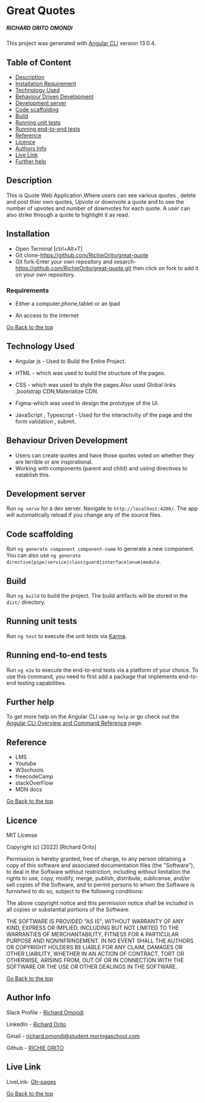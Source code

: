 # Great Quotes
##### RICHARD ORITO OMONDI

This project was generated with [Angular CLI](https://github.com/angular/angular-cli) version 13.0.4.

## Table of Content

+ [Description](#description)
+ [Installation Requirement](#Installation)
+ [Technology Used](#technology-used)
+ [Behaviour Driven Development](#behaviour-driven-development)
+ [Development server](#development-server)
+ [Code scaffolding](#code-scaffolding)
+ [Build](#build)
+ [Running unit tests](#running-unit-tests)
+ [Running end-to-end tests](#Running-end-to-end-tests)
+ [Reference](#reference)
+ [Licence](#licence)
+ [Authors Info](#author-Info)
+ [Live Link](#live-link)
+ [Further help](#further-help)

## Description
<p>This is Quote Web Application.Where users can see various quotes , delete and post thier own quotes, Upvote or downvote a quote and to see the number of upvotes and number of downvotes for each quote. A user can also strike through a quote to highlight it as read.</p>

## Installation

* Open Terminal [ctrl+Alt+T]
* Git clone-https://github.com/RichieOrito/great-quote
* Git fork-Enter your own repository and sesarch-https://github.com/RichieOrito/great-quote.git then click on fork to add
it on your own repository.

### Requirements

* Either a computer,phone,tablet or an Ipad

* An access to the Internet

[Go Back to the top](#great-quotes)

## Technology Used
* Angular js - Used to Build the Entire Project.

* HTML - which was used to build the structure of the pages.

* CSS - which was used to style the pages.Also used Global links ,bootstrap CDN,Materialize CDN.

* Figma-which was used to design the prototype of the UI.

* JavaScript , Typescript - Used for the interactivity of the page and the form validation , submit.

## Behaviour Driven Development
* Users can create quotes and have those quotes voted on whether they are terrible or are inspirational. 
* Working with components (parent and child) and usiing directives to establish this.

## Development server

Run `ng serve` for a dev server. Navigate to `http://localhost:4200/`. The app will automatically reload if you change any of the source files.


## Code scaffolding

Run `ng generate component component-name` to generate a new component. You can also use `ng generate directive|pipe|service|class|guard|interface|enum|module`.

## Build

Run `ng build` to build the project. The build artifacts will be stored in the `dist/` directory.

## Running unit tests

Run `ng test` to execute the unit tests via [Karma](https://karma-runner.github.io).

## Running end-to-end tests

Run `ng e2e` to execute the end-to-end tests via a platform of your choice. To use this command, you need to first add a package that implements end-to-end testing capabilities.

## Further help

To get more help on the Angular CLI use `ng help` or go check out the [Angular CLI Overview and Command Reference](https://angular.io/cli) page.


## Reference
* LMS
* Youtube
* W3schools
* freecodeCamp
* stackOverFlow
* MDN docs

[Go Back to the top](#great-quotes)

## Licence

MIT License

Copyright (c) [2022] [Richard Orito]

Permission is hereby granted, free of charge, to any person obtaining a copy
of this software and associated documentation files (the "Software"), to deal
in the Software without restriction, including without limitation the rights
to use, copy, modify, merge, publish, distribute, sublicense, and/or sell
copies of the Software, and to permit persons to whom the Software is
furnished to do so, subject to the following conditions:

The above copyright notice and this permission notice shall be included in all
copies or substantial portions of the Software.

THE SOFTWARE IS PROVIDED "AS IS", WITHOUT WARRANTY OF ANY KIND, EXPRESS OR
IMPLIED, INCLUDING BUT NOT LIMITED TO THE WARRANTIES OF MERCHANTABILITY,
FITNESS FOR A PARTICULAR PURPOSE AND NONINFRINGEMENT. IN NO EVENT SHALL THE
AUTHORS OR COPYRIGHT HOLDERS BE LIABLE FOR ANY CLAIM, DAMAGES OR OTHER
LIABILITY, WHETHER IN AN ACTION OF CONTRACT, TORT OR OTHERWISE, ARISING FROM,
OUT OF OR IN CONNECTION WITH THE SOFTWARE OR THE USE OR OTHER DEALINGS IN THE
SOFTWARE.

[Go Back to the top](#great-quotes)

## Author Info

Slack Profile - [Richard Omondi](https://app.slack.com/client/T0101L740P4/C010GLANY3A/user_profile/U02EZFHEJUA)

LinkedIn - [Richard Orito](https://www.linkedin.com/in/richie-orito/)

Gmail - [richard.omondi@student.moringaschool.com]()

Github - [RICHIE ORITO](https://github.com/RichieOrito)

## Live Link

LiveLink- [Gh-pages](https://richieorito.github.io/great-quote/)

[Go Back to the top](#great-quotes)


